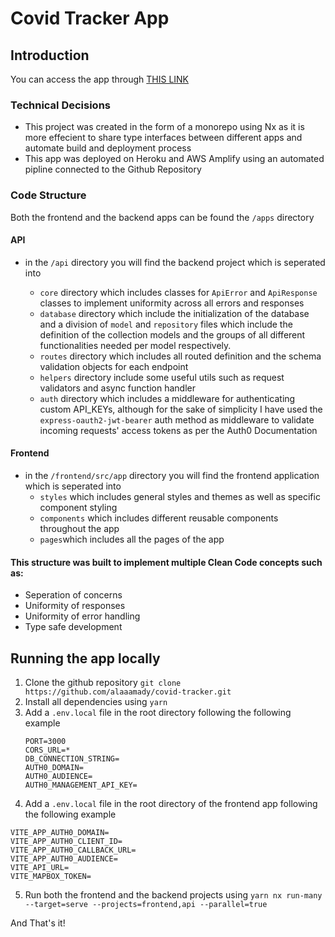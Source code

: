 # Covid Tracker App

## Introduction
You can access the app through [THIS LINK](https://main.d315lp313zhs88.amplifyapp.com/)
### Technical Decisions

 - This project was created in the form of a monorepo using Nx as it is more effecient to share type interfaces between different apps and automate build and deployment process
 - This app was deployed on Heroku and AWS Amplify using an automated pipline connected to the Github Repository

### Code Structure
Both the frontend and the backend apps can be found the `/apps` directory
#### API

 - in the `/api` directory you will find the backend project which is seperated into

	-  `core` directory which includes classes for `ApiError` and `ApiResponse` classes to implement uniformity 			across all errors and responses
	- `database` directory which include the initialization of the database and a division of `model` and `repository` files which include the definition of the collection models and the groups of all different functionalities needed per model respectively. 
	- `routes` directory which includes all routed definition and the schema validation objects for each endpoint
	-  `helpers` directory include some useful utils such as request validators and async function handler
	- `auth` directory which includes a middleware for authenticating custom API_KEYs, although for the sake of simplicity I have used the `express-oauth2-jwt-bearer` auth method as middleware to validate incoming requests' access tokens as per the Auth0 Documentation

#### Frontend

 - in the `/frontend/src/app` directory you will find the frontend application which is seperated into
	 - `styles` which includes general styles and themes as well as specific component styling
	 - `components` which includes different reusable components throughout the app
	 - `pages`which includes all the pages of the app

#### This structure was built to implement multiple Clean Code concepts such as:

 - Seperation of concerns
 - Uniformity of responses
 - Uniformity of error handling
 - Type safe development

## Running the app locally 

 1. Clone the github repository `git clone https://github.com/alaaamady/covid-tracker.git`
 2. Install all dependencies using `yarn`
 3. Add a `.env.local` file in the root directory following the following example
	```
	PORT=3000
	CORS_URL=*
	DB_CONNECTION_STRING=
	AUTH0_DOMAIN=
	AUTH0_AUDIENCE=
	AUTH0_MANAGEMENT_API_KEY=
	```
4. Add a `.env.local` file in the root directory of the frontend app following the following example
```
VITE_APP_AUTH0_DOMAIN=
VITE_APP_AUTH0_CLIENT_ID=
VITE_APP_AUTH0_CALLBACK_URL=
VITE_APP_AUTH0_AUDIENCE=
VITE_API_URL=
VITE_MAPBOX_TOKEN=
```

5. Run both the frontend and the backend projects using
 `yarn nx run-many --target=serve --projects=frontend,api --parallel=true`

And That's it!
